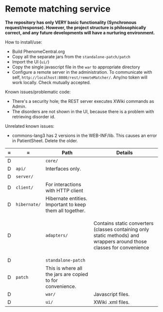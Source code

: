 Remote matching service
=======================

**The repository has only VERY basic functionality (Synchronous request/response).
However, the project structure is philosophically correct, and any future developments will have a nurturing environment.**

How to install/use:
 - Build PhenomeCentral.org
 - Copy all the separate jars from the ```standalone-patch/patch```
 - Import the UI (```ui/```)
 - Copy the single javascript file in the ```war``` to appropriate directory
 - Configure a remote server in the administration. To communicate with self, ```http://localhost:8080/rest/remoteMatcher/```.
 Any/no token will work locally. Check mutually accepted.

Known issues/problematic code:
 - There's a security hole; the REST server executes XWiki commands as Admin.
 - The disorders are not shown in the UI, because there is a problem with retrieving disorder id.

Unrelated known issues:
 - commons-lang3 has 2 versions in the WEB-INF/lib. This causes an error in PatientSheet. Delete the older.

=|=|Path                   | Details
-|-|-----------------------|---------------------------------
D| |```core/```            |
 |D|```api/```             | Interfaces only.
 |D|```server/```          |
 |D|```client/```          | For interactions with HTTP client
 |D|```hibernate/```       | Hibernate entities. Important to keep them all together.
D| |```adapters/```        | <p>Contains static converters (classes containing only static methods) and wrappers around those classes for convenience</p>
D| |```standalone-patch``` |
 |D|```patch```            | This is where all the jars are copied to for convenience.
D| |```war/```             | Javascript files.
D| |```ui/```              | XWiki .xml files.
